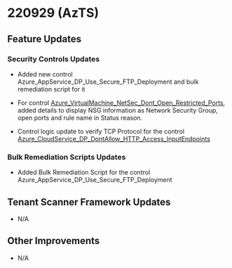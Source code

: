 ﻿# 220929 (AzTS)

## Feature Updates

### Security Controls Updates
*  Added new control Azure_AppService_DP_Use_Secure_FTP_Deployment and bulk remediation script for it 

*  For control [Azure_VirtualMachine_NetSec_Dont_Open_Restricted_Ports](https://github.com/azsk/AzTS-docs/blob/main/Control%20coverage/Feature/VirtualMachine.md#azure_virtualmachine_netsec_open_allowed_ports_only), added details to display NSG information as Network Security Group, open ports and rule name in Status reason.
	
* Control logic update to verify TCP Protocol for the control 
[Azure_CloudService_DP_DontAllow_HTTP_Access_InputEndpoints](https://github.com/azsk/AzTS-docs/blob/main/Control%20coverage/Feature/CloudService.md#azure_cloudservice_dp_dontallow_http_access_inputendpoints)  
 
### Bulk Remediation Scripts Updates
 * Added Bulk Remediation Script for the control Azure_AppService_DP_Use_Secure_FTP_Deployment



## Tenant Scanner Framework Updates
* N/A

## Other Improvements
* N/A



